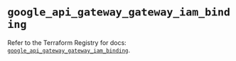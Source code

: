 # `google_api_gateway_gateway_iam_binding`

Refer to the Terraform Registry for docs: [`google_api_gateway_gateway_iam_binding`](https://registry.terraform.io/providers/hashicorp/google-beta/5.37.0/docs/resources/google_api_gateway_gateway_iam_binding).
